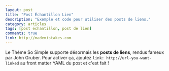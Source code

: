 ```yaml
---
layout: post
title: "Post Échantillon Lien"
description: "Exemple et code pour utiliser des posts de liens."
category: articles
tags: [post échantillon, post de lien]
comments: true
link: http://mademistakes.com  
---
```


Le Thème So Simple supporte désormais les **posts de liens**, rendus fameux par John Gruber. Pour activer ça, ajoutez `link: http://url-you-want-linked` au front matter YAML du post et c'est fait ! 
